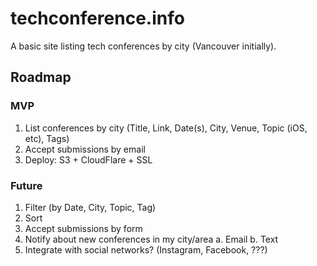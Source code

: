 # techconference.info

A basic site listing tech conferences by city (Vancouver initially).

## Roadmap

### MVP

1. List conferences by city (Title, Link, Date(s), City, Venue, Topic (iOS, etc), Tags)
2. Accept submissions by email
3. Deploy: S3 + CloudFlare + SSL

### Future

1. Filter (by Date, City, Topic, Tag)
2. Sort
3. Accept submissions by form
4. Notify about new conferences in my city/area 
   a. Email
   b. Text
5. Integrate with social networks? (Instagram, Facebook, ???)

